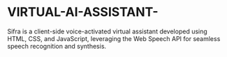 # VIRTUAL-AI-ASSISTANT-
Sifra is a client-side voice-activated virtual assistant developed using HTML, CSS, and JavaScript, leveraging the Web Speech API for seamless speech recognition and synthesis.
